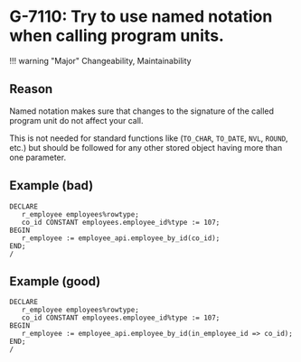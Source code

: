# G-7110: Try to use named notation when calling program units.

!!! warning "Major"
    Changeability, Maintainability

## Reason

Named notation makes sure that changes to the signature of the called program unit do not affect your call.

This is not needed for standard functions like (`TO_CHAR`, `TO_DATE`, `NVL`, `ROUND`, etc.) but should be followed for any other stored object having more than one parameter.

## Example (bad)

```
DECLARE
   r_employee employees%rowtype;
   co_id CONSTANT employees.employee_id%type := 107;
BEGIN
   r_employee := employee_api.employee_by_id(co_id);
END;
/
```

## Example (good)

```
DECLARE
   r_employee employees%rowtype;
   co_id CONSTANT employees.employee_id%type := 107;
BEGIN
   r_employee := employee_api.employee_by_id(in_employee_id => co_id);
END;
/
```